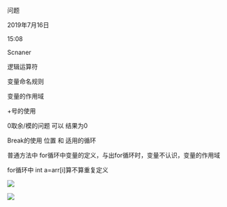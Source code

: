 问题

2019年7月16日

15:08

Scnaner

逻辑运算符

变量命名规则

变量的作用域

+号的使用

0取余/模的问题 可以 结果为0

Break的使用 位置 和 适用的循环

普通方法中 for循环中变量的定义，与出for循环时，变量不认识，变量的作用域

for循环中 int a=arr\[i\]算不算重复定义

![](015_问题_000.png)

![](015_问题_001.png)
